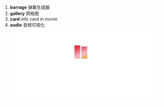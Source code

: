 1. **barrage**
弹幕生成器
2. **gallery**
网格图
3. **card**
info card in mvvm
4. **audio**
音频可视化
![visualizer](./demo.gif)

